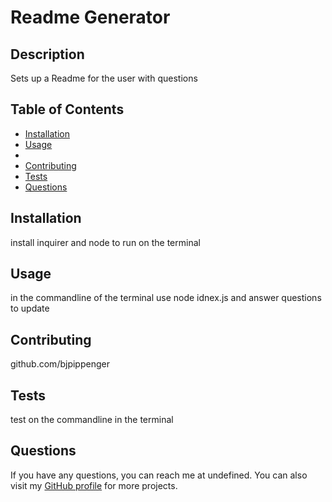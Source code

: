 # Readme Generator



## Description

Sets up a Readme for the user with questions

## Table of Contents

- [Installation](#installation)
- [Usage](#usage)
- 
- [Contributing](#contributing)
- [Tests](#tests)
- [Questions](#questions)

## Installation

install inquirer and node to run on the terminal 

## Usage

in the commandline of the terminal use node idnex.js and answer questions to update



## Contributing

github.com/bjpippenger

## Tests

test on the commandline in the terminal

## Questions

If you have any questions, you can reach me at undefined. You can also visit my [GitHub profile](https://github.com/undefined) for more projects.

